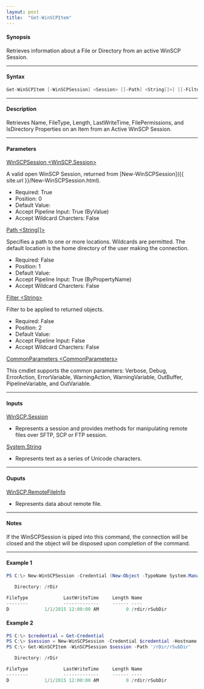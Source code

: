 ```yaml
---
layout: post
title:  "Get-WinSCPItem"
---
```


#### **Synopsis**

Retrieves information about a File or Directory from an active WinSCP Session.

---

#### **Syntax**

```powershell
Get-WinSCPItem [-WinSCPSession] <Session> [[-Path] <String[]>] [[-Filter] <String>] [<CommonParameters>]
```

---

#### **Description**

Retrieves Name, FileType, Length, LastWriteTime, FilePermissions, and IsDirectory Properties on an Item from an Active WinSCP Session.

---

#### **Parameters**

[WinSCPSession \<WinSCP.Session\>](http://winscp.net/eng/docs/library_session)

A valid open WinSCP Session, returned from [New-WinSCPSession]({{ site.url }}/New-WinSCPSession.html).

* Required: True
* Position: 0
* Default Value:
* Accept Pipeline Input: True (ByValue)
* Accept Wildcard Charcters: False

[Path \<String\[\]\>](http://winscp.net/eng/docs/library_session_getfileinfo)

Specifies a path to one or more locations. Wildcards are permitted. The default location is the home directory of the user making the connection.

* Required: False
* Position: 1
* Default Value:
* Accept Pipeline Input: True (ByPropertyName)
* Accept Wildcard Charcters: False

[Filter \<String\>](http://winscp.net/eng/docs/operation_mask)

Filter to be applied to returned objects.

* Required: False
* Position: 2
* Default Value:
* Accept Pipeline Input: False
* Accept Wildcard Charcters: False

[CommonParameters \<CommonParameters\>](http://go.microsoft.com/fwlink/?LinkID=113216)

This cmdlet supports the common parameters: Verbose, Debug, ErrorAction, ErrorVariable, WarningAction, WarningVariable, OutBuffer, PipelineVariable, and OutVariable.

---

#### **Inputs**

[WinSCP.Session](http://winscp.net/eng/docs/library_session)

* Represents a session and provides methods for manipulating remote files over SFTP, SCP or FTP session.

[System.String](https://msdn.microsoft.com/en-us/library/system.string(v=vs.110).aspx)

* Represents text as a series of Unicode characters.

---

#### **Ouputs**

[WinSCP.RemoteFileInfo](http://winscp.net/eng/docs/library_remotefileinfo)

* Represents data about remote file.

---

#### **Notes**

If the WinSCPSession is piped into this command, the connection will be closed and the object will be disposed upon completion of the command.

---

#### **Example 1**

```powershell
PS C:\> New-WinSCPSession -Credential (New-Object -TypeName System.Managemnet.Automation.PSCredential -ArgumentList $env:USERNAME, (New-Object -TypeName System.Security.SecureString)) -HostName $env:COMPUTERNAME -Protocol Ftp | Get-WinSCPItem -Path '/rDir/rSubDir'

   Directory: /rDir

FileType             LastWriteTime     Length Name
--------             -------------     ------ ----
D             1/1/2015 12:00:00 AM          0 /rdir/rSubDir
```

#### **Example 2**

```powershell
PS C:\> $credential = Get-Credential
PS C:\> $session = New-WinSCPSession -Credential $credential -Hostname 'myftphost.org' -SshHostKeyFingerprint 'ssh-rsa 1024 xx:xx:xx:xx:xx:xx:xx:xx:xx:xx:xx:xx:xx:xx:xx:xx'
PS C:\> Get-WinSCPItem -WinSCPSession $session -Path '/rDir/rSubDir'

   Directory: /rDir

FileType             LastWriteTime     Length Name
--------             -------------     ------ ----
D             1/1/2015 12:00:00 AM          0 /rdir/rSubDir
```